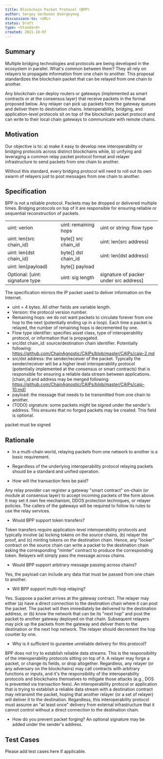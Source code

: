 ```yaml
---
title: Blockchain Packet Protocol (BPP)
author: Sergey Gorbunov @sergeynog
discussions-to: <URL>
status: Draft
type: <Standard>
created: 2021-10-07 
---
```


## Summary

Multiple bridging technologies and protocols are being developed in the ecosystem in parallel. 
What's common between them? They all rely on relayers to propagate information from one chain to another. This proposal standardizes the blockchain packet that can be relayed from one chain to another. 

Any blockchain can deploy routers or gateways (implemented as smart contracts or at the consensus layer) that receive packets in the format proposed below. Any relayer can pick up packets from the gateway queues and deliver them to destination chains. Interoperability, bridging, and application-level protocols sit on top of the blockchain packet protocol and can write to their local chain gateways to communicate with remote chains. 

## Motivation

Our objective is to: 
a) make it easy to develop new interoperability or bridging protocols across distinct blockchains while,
b) unifying and leveraging a common relay packet protocol format and relayer infrastructure to send packets from one chain to another. 

Without this standard, every bridging protocol will need to roll out its own swarm of relayers just to post messages from one chain to another.  

## Specification

BPP is not a reliable protocol. Packets may be dropped or delivered multiple times. 
Bridging protocols on top of it are responsible for ensuring reliable or sequential reconstruction of packets. 

| | | |
| --- | --- | --- |
| uint: verion | uint: remaining hops | uint or string: flow type | 
| uint: len(src chain_id) | byte[] src chain_id | uint: len(src address) | byte[] src address |
| uint: len(dst chain_id) | byte[] dst chain_id | uint: len(dst address) | byte[] dst address |
| uint: len(payload) | byte[] payload | |
| Optional: [uint: signature type | uint: sig length | signature of packer under src address] | 

The specification mirrors the IP packet used to deliver information on the Internet. 

* uint = 4 bytes. All other fields are variable length. 
* Version: the protocol version number. 
* Remaining hops: we do not want packets to circulate forever from one hop to the next (potentially ending up in a loop). Each time a packet is relayed, the number of remaining hops is decremented by one. 
* Flow type identifier: specifies asset class, type of interoperability protocol, or information that is propagated. 
* src/dst chain_id: source/destination chain identifier. Potentially following: https://github.com/ChainAgnostic/CAIPs/blob/master/CAIPs/caip-2.md
* src/dst address: the sender/receiver of the packet. Typically the sender/receiver will be a higher level interoperability protocol (potentially implemented at the consensus or smart contracts) that is responsible for ensuring a reliable data stream between applications. [chain_id and address may be merged following: https://github.com/ChainAgnostic/CAIPs/blob/master/CAIPs/caip-10.md]
* payload: the message that needs to be transmitted from one chain to another. 
* (TODO) signature: some packets might be signed under the sender's address. This ensures that no forged packets may be created. This field is optional.

 packet must be signed 

## Rationale

* In a multi-chain world, relaying packets from one network to another is a basic requirement. 
* Regardless of the underlying interoperability protocol relaying packets should be a standard and unified operation. 

* How will the transaction fees be paid? 

Any relay provider can register a gateway "smart contract" on-chain (or module at consensus layer) to accept incoming packets of the form above. It may set it own fee mechanism, DDOS protection techniques, or relayer policies. The callers of the gateways will be required to follow its rules to use the relay services. 

* Would BPP support token transfers?

Token transfers require application-level interoperability protocols and typically involve (a) locking tokens on the source chains, (b) relayer the proof, and (c) minting tokens on the destination chain. Hence, any "locker" contract on the source chain can write a packet to the destination chain asking the corresponding "minter" contract to produce the corresponding token. Relayers will simply pass the message across chains. 

* Would BPP support arbitrary message passing across chains? 

Yes, the payload can include any data that must be passed from one chain to another. 

* Will BPP support multi-hop relaying?

Yes. Suppose a packet arrives at the gateway contract. The relayer may either 
(a) have a direct connection to the destination chain where it can post the packet. The packet will then
immediately be delivered to the destination address, or
(b) know the network that can be its "next hop" and post the packet to another gateway deployed on that chain. Subsequent relayers may pick up the packets from the gateway and deliver them to the destination or the next hop network. The relayer should decrement the hop counter by one. 

* Why is it sufficient to gurantee unreliable delivery for this protocol? 

BPP does not try to establish reliable data streams. This is the responsibility of the interoperability protocols sitting on top of it. A relayer may forge a packet, or change its fields, or drop altogether. 
Regardless, any relayer (or any adversary on the blockchains) may call contracts with arbitrary functions or inputs, and it's the responsibility of the interoperability protocols and blockchains themselves to mitigate those attacks (e.g., DOS is prevented via transaction fees). An interoperability protocol or application that is trying to establish a reliable data stream with a destination contract may retransmit the packet, hoping that another relayer (or a set of relayer) will deliver it to the destination. Regardless, this interoperability protocol must assume an "at least once" delivery from external infrastructure that it cannot control without a direct connection to the destination chain. 

* How do you prevent packet forging? An optional signature may be added under the sender's address. 

## Test Cases
Please add test cases here if applicable.


